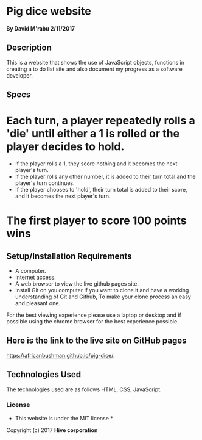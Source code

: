 # Pig dice website

#### By **David M'rabu** 2/11/2017

## Description

This is a website that shows the use of JavaScript objects, functions  in creating a to do list site and also document my progress as a software developer.

## Specs
# Each turn, a player repeatedly rolls a 'die' until either a 1 is rolled or the player decides to hold.
* If the player rolls a 1, they score nothing and it becomes the next player's turn.
* If the player rolls any other number, it is added to their turn total and the player's turn continues.
* If the player chooses to 'hold', their turn total is added to their score, and it becomes the next player's turn.
# The first player to score 100 points wins

## Setup/Installation Requirements

* A computer.
* Internet access.
* A web browser to view the live github pages site.
* Install Git on you computer if you want to clone it and have a working understanding of Git and Github, To make your clone process an easy and pleasant one.

For the best viewing experience please use a laptop or desktop and if possible using the chrome browser for the best experience possible.

## Here is the link to the live site on GitHub pages

https://africanbushman.github.io/pig-dice/.

## Technologies Used

The technologies used are as follows HTML, CSS, JavaScript.

### License

* This website is under the MIT license *

Copyright (c) 2017 **Hive corporation**
